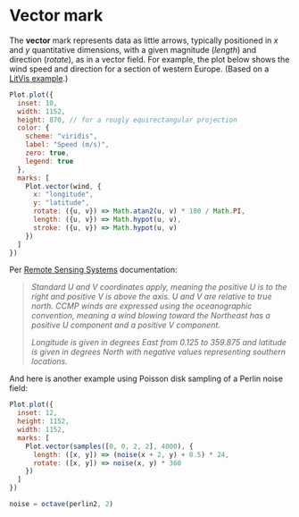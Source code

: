 # Vector mark

The **vector** mark represents data as little arrows, typically positioned in *x* and *y* quantitative dimensions, with a given magnitude (*length*) and direction (*rotate*), as in a vector field. For example, the plot below shows the wind speed and direction for a section of western Europe. (Based on a [LitVis example](https://github.com/gicentre/litvis/blob/master/examples/windVectors.md).)

```js
Plot.plot({
  inset: 10,
  width: 1152,
  height: 870, // for a rougly equirectangular projection
  color: {
    scheme: "viridis",
    label: "Speed (m/s)",
    zero: true,
    legend: true
  },
  marks: [
    Plot.vector(wind, {
      x: "longitude",
      y: "latitude",
      rotate: ({u, v}) => Math.atan2(u, v) * 180 / Math.PI,
      length: ({u, v}) => Math.hypot(u, v),
      stroke: ({u, v}) => Math.hypot(u, v)
    })
  ]
})
```

Per [Remote Sensing Systems](https://www.remss.com/measurements/ccmp/) documentation:

> *Standard U and V coordinates apply, meaning the positive U is to the right and positive V is above the axis. U and V are relative to true north. CCMP winds are expressed using the oceanographic convention, meaning a wind blowing toward the Northeast has a positive U component and a positive V component.*
>
> *Longitude is given in degrees East from 0.125 to 359.875 and latitude is given in degrees North with negative values representing southern locations.*

And here is another example using Poisson disk sampling of a Perlin noise field:

```js
Plot.plot({
  inset: 12,
  height: 1152,
  width: 1152,
  marks: [
    Plot.vector(samples([0, 0, 2, 2], 4000), {
      length: ([x, y]) => (noise(x + 2, y) + 0.5) * 24,
      rotate: ([x, y]) => noise(x, y) * 360
    })
  ]
})
```

```js
noise = octave(perlin2, 2)
```
